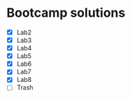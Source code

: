 # Bootcamp solutions
- [x] Lab2
- [x] Lab3
- [x] Lab4
- [x] Lab5
- [x] Lab6
- [x] Lab7
- [x] Lab8
- [ ] Trash